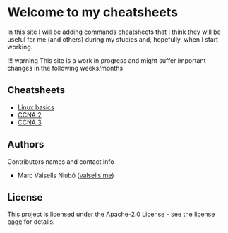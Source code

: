 # Welcome to my cheatsheets

In this site I will be adding commands cheatsheets that I think they will be useful for me (and others) during my studies and, hopefully, when I start working.

!!! warning
    This site is a work in progress and might suffer important changes in the following weeks/months


## Cheatsheets

- [Linux basics](linux/basic.md)
- [CCNA 2](networking/CCNA2.md)
- [CCNA 3](networking/CCNA3.md)

## Authors

Contributors names and contact info

* Marc Valsells Niubó ([valsells.me](https://valsells.me/))


## License

This project is licensed under the Apache-2.0 License - see the [license page](/license) for details.
